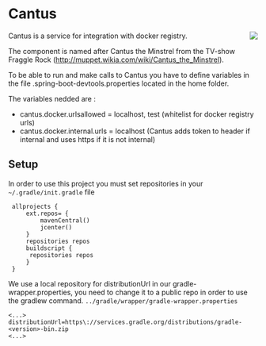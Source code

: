 # Cantus
<img align="right" src="https://muppetmindset.files.wordpress.com/2014/06/cantus.png?w=300&h=274">

Cantus is a service for integration with docker registry.

The component is named after Cantus the Minstrel from the TV-show Fraggle Rock (http://muppet.wikia.com/wiki/Cantus_the_Minstrel).

To be able to run and make calls to Cantus you have to define variables in the file .spring-boot-devtools.properties located in the home folder.

The variables nedded are :
- cantus.docker.urlsallowed = localhost, test (whitelist for docker registry urls)
- cantus.docker.internal.urls = localhost (Cantus adds token to header if internal and uses https if it is not internal)

 ## Setup
 
 In order to use this project you must set repositories in your `~/.gradle/init.gradle` file
 
     allprojects {
         ext.repos= {
             mavenCentral()
             jcenter()
         }
         repositories repos
         buildscript {
          repositories repos
         }
     }

We use a local repository for distributionUrl in our gradle-wrapper.properties, you need to change it to a public repo in order to use the gradlew command. `../gradle/wrapper/gradle-wrapper.properties`

    <...>
    distributionUrl=https\://services.gradle.org/distributions/gradle-<version>-bin.zip
    <...>
